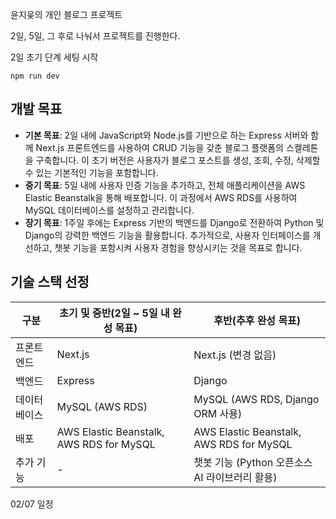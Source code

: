 윤지읒의 개인 블로그 프로젝트

2일, 5일, 그 후로 나눠서 프로젝트를 진행한다.

2일 초기 단계 세팅 시작

```
npm run dev
```

## 개발 목표

- **기본 목표**:
  2일 내에 JavaScript와 Node.js를 기반으로 하는 Express 서버와 함께 Next.js 프론트엔드를 사용하여 CRUD 기능을 갖춘 블로그 플랫폼의 스켈레톤을 구축합니다.
  이 초기 버전은 사용자가 블로그 포스트를 생성, 조회, 수정, 삭제할 수 있는 기본적인 기능을 포함합니다.
- **중기 목표**:
  5일 내에 사용자 인증 기능을 추가하고, 전체 애플리케이션을 AWS Elastic Beanstalk을 통해 배포합니다. 이 과정에서 AWS RDS를 사용하여 MySQL 데이터베이스를 설정하고 관리합니다.
- **장기 목표**:
  1주일 후에는 Express 기반의 백엔드를 Django로 전환하여 Python 및 Django의 강력한 백엔드 기능을 활용합니다.
  추가적으로, 사용자 인터페이스를 개선하고, 챗봇 기능을 포함시켜 사용자 경험을 향상시키는 것을 목표로 합니다.

## 기술 스택 선정

| 구분         | 초기 및 중반(2일 ~ 5일 내 완성 목표)     | 후반(추후 완성 목표)                           |
| ------------ | ---------------------------------------- | ---------------------------------------------- |
| 프론트엔드   | Next.js                                  | Next.js (변경 없음)                            |
| 백엔드       | Express                                  | Django                                         |
| 데이터베이스 | MySQL (AWS RDS)                          | MySQL (AWS RDS, Django ORM 사용)               |
| 배포         | AWS Elastic Beanstalk, AWS RDS for MySQL | AWS Elastic Beanstalk, AWS RDS for MySQL       |
| 추가 기능    | -                                        | 챗봇 기능 (Python 오픈소스 AI 라이브러리 활용) |

02/07 일정
